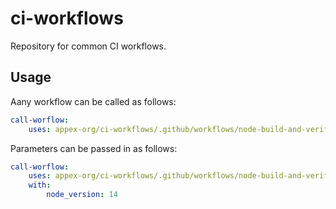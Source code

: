 # ci-workflows

Repository for common CI workflows.

## Usage

Aany workflow can be called as follows:

```yml
call-worflow:
    uses: appex-org/ci-workflows/.github/workflows/node-build-and-verify.yml@main
```

Parameters can be passed in as follows:

```yml
call-worflow:
    uses: appex-org/ci-workflows/.github/workflows/node-build-and-verify.yml@main
    with:
        node_version: 14
```